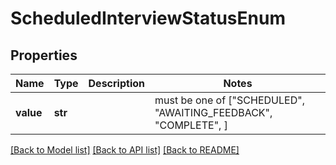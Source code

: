 # ScheduledInterviewStatusEnum


## Properties
Name | Type | Description | Notes
------------ | ------------- | ------------- | -------------
**value** | **str** |  |  must be one of ["SCHEDULED", "AWAITING_FEEDBACK", "COMPLETE", ]

[[Back to Model list]](../README.md#documentation-for-models) [[Back to API list]](../README.md#documentation-for-api-endpoints) [[Back to README]](../README.md)



